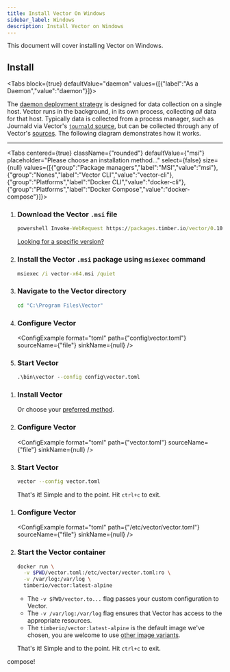 ```yaml
---
title: Install Vector On Windows
sidebar_label: Windows
description: Install Vector on Windows
---
```


This document will cover installing Vector on Windows.

## Install

<Tabs
block={true}
defaultValue="daemon"
values={[{"label":"As a Daemon","value":"daemon"}]}>
<TabItem value="daemon">

The [daemon deployment strategy][docs.strategies#daemon] is designed for data
collection on a single host. Vector runs in the background, in its own process,
collecting _all_ data for that host.
Typically data is collected from a process manager, such as Journald via
Vector's [`journald` source][docs.sources.journald], but can be collected
through any of Vector's [sources][docs.sources].
The following diagram demonstrates how it works.

<DaemonDiagram
  platformName={null}
  sourceName={null}
  sinkName={null} />

---

<Tabs
centered={true}
className={"rounded"}
defaultValue={"msi"}
placeholder="Please choose an installation method..."
select={false}
size={null}
values={[{"group":"Package managers","label":"MSI","value":"msi"},{"group":"Nones","label":"Vector CLI","value":"vector-cli"},{"group":"Platforms","label":"Docker CLI","value":"docker-cli"},{"group":"Platforms","label":"Docker Compose","value":"docker-compose"}]}>
<TabItem value="msi">

<Steps headingDepth={3}>
<Tabs
  centered={true}
  className="rounded"
  defaultValue="x86_64"
  values={[{"label":"x86_64","value":"x86_64"}]}>

<TabItem value="x86_64">

1.  ### Download the Vector `.msi` file

    ```bat
    powershell Invoke-WebRequest https://packages.timber.io/vector/0.10.X/vector-x64.msi -OutFile vector-x64.msi
    ```

    [Looking for a specific version?][docs.package_managers.msi#versions]

2.  ### Install the Vector `.msi` package using `msiexec` command

    ```bat
    msiexec /i vector-x64.msi /quiet
    ```

3.  ### Navigate to the Vector directory

    ```bat
    cd "C:\Program Files\Vector"
    ```

4.  ### Configure Vector

    <ConfigExample
    format="toml"
    path={"config\\vector.toml"}
    sourceName={"file"}
    sinkName={null} />

5.  ### Start Vector

    ```bat
    .\bin\vector --config config\vector.toml
    ```

</TabItem>
</Tabs>
</Steps>

</TabItem>
<TabItem value="vector-cli">

<Steps headingDepth={3}>
<ol>
<li>

### Install Vector

<InstallationCommand />

Or choose your [preferred method][docs.installation].

</li>
<li>

### Configure Vector

<ConfigExample
format="toml"
path={"vector.toml"}
sourceName={"file"}
sinkName={null} />

</li>
<li>

### Start Vector

```bash
vector --config vector.toml
```

That's it! Simple and to the point. Hit `ctrl+c` to exit.

</li>
</ol>
</Steps>

</TabItem>
<TabItem value="docker-cli">

<Steps headingDepth={3}>
<ol>
<li>

### Configure Vector

<ConfigExample
format="toml"
path={"/etc/vector/vector.toml"}
sourceName={"file"}
sinkName={null} />

</li>
<li>

### Start the Vector container

```bash
docker run \
  -v $PWD/vector.toml:/etc/vector/vector.toml:ro \
  -v /var/log:/var/log \
  timberio/vector:latest-alpine
```

<CodeExplanation>

- The `-v $PWD/vector.to...` flag passes your custom configuration to Vector.
- The `-v /var/log:/var/log` flag ensures that Vector has access to the appropriate resources.
- The `timberio/vector:latest-alpine` is the default image we've chosen, you are welcome to use [other image variants][docs.platforms.docker#variants].

</CodeExplanation>

That's it! Simple and to the point. Hit `ctrl+c` to exit.

</li>
</ol>
</Steps>

</TabItem>
<TabItem value="docker-compose">

compose!

</TabItem>
</Tabs>
</TabItem>
</Tabs>

[docs.installation]: /docs/setup/installation/
[docs.package_managers.msi#versions]: /docs/setup/installation/package-managers/msi/#versions
[docs.platforms.docker#variants]: /docs/setup/installation/platforms/docker/#variants
[docs.sources.journald]: /docs/reference/sources/journald/
[docs.sources]: /docs/reference/sources/
[docs.strategies#daemon]: /docs/setup/deployment/strategies/#daemon
